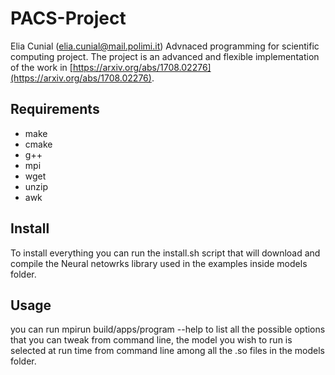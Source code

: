 # PACS-Project

Elia Cunial (elia.cunial@mail.polimi.it) Advnaced programming for scientific computing project.
The project is an advanced and flexible implementation of the work in [https://arxiv.org/abs/1708.02276](https://arxiv.org/abs/1708.02276).

## Requirements

* make
* cmake
* g++ 
* mpi
* wget
* unzip
* awk

## Install
To install everything you can run the install.sh script that will download and compile the Neural netowrks library used in the examples inside models folder. 


## Usage
you can run mpirun build/apps/program --help to list all the possible options that you can tweak from command line, the model you wish to run is selected at run time from command line among all the .so files in the models folder.

